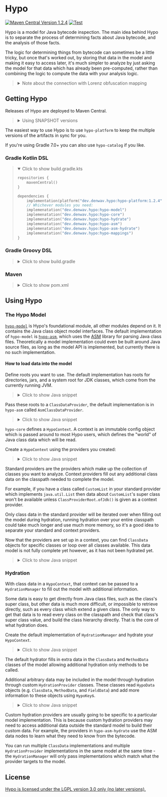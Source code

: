 Hypo
====

[![Maven Central Version 1.2.4](https://img.shields.io/badge/Maven_Central-1.2.4-blue?logo=apache-maven&style=flat)](https://search.maven.org/search?q=g:dev.denwav.hypo)
[![Test](https://github.com/DenWav/Hypo/actions/workflows/test.yml/badge.svg?branch=main)](https://github.com/DenWav/Hypo/actions/workflows/test.yml)

Hypo is a model for Java bytecode inspection. The main idea behind Hypo is to separate the process of determining
facts about Java bytecode, and the analysis of those facts.

The logic for determining things from bytecode can sometimes be a little tricky, but once that's worked out, by storing
that data in the model and making it easy to access later, it's much simpler to analyze by just asking the model for
that data which has already been pre-computed, rather than combining the logic to compute the data with your analysis
logic.

> <details>
> <summary>Note about the connection with Lorenz obfuscation mapping</summary>
>
> Hypo is not tied to Java obfuscation mapping analysis, but the primary purpose for Hypo is in the `hypo-mappings` module
> which uses Hypo and Lorenz for Java obfuscation mapping analysis using Hypo's bytecode analytical model. This is the
> only module (except for `hypo-test`) which uses Lorenz and the rest of Hypo can be used independently of that.
> </details>

## Getting Hypo

Releases of Hypo are deployed to Maven Central.

> <details>
> <summary>Using SNAPSHOT versions</summary>
> 
> You can also use the latest SNAPSHOT commit to `main` with Sonatype's snapshot repo:
> 
> ```kotlin
> repositories {
>     maven("https://s01.oss.sonatype.org/content/repositories/snapshots/")
> }
> ```
> </details>

The easiest way to use Hypo is to use `hypo-platform` to keep the multiple versions of the artifacts in sync for you.

If you're using Gradle 7.0+ you can also use `hypo-catalog` if you like.

### Gradle Kotlin DSL

> <details open>
> <summary>Click to show build.gradle.kts</summary>
> 
> ```kotlin
> repositories {
>     mavenCentral()
> }
> 
> dependencies {
>     implementation(platform("dev.denwav.hypo:hypo-platform:1.2.4"))
>     // Whichever modules you need:
>     implemenatation("dev.denwav.hypo:hypo-model")
>     implemenatation("dev.denwav.hypo:hypo-core")
>     implemenatation("dev.denwav.hypo:hypo-hydrate")
>     implemenatation("dev.denwav.hypo:hypo-asm")
>     implemenatation("dev.denwav.hypo:hypo-asm-hydrate")
>     implemenatation("dev.denwav.hypo:hypo-mappings")
> }
> ```
> </details>

### Gradle Groovy DSL

> <details>
> <summary>Click to show build.gradle</summary>
> 
> ```groovy
> repositories {
>     mavenCentral()
> }
> 
> dependencies {
>     implementation platform('dev.denwav.hypo:hypo-platform:1.2.4')
>     // Whichever modules you need:
>     implemenatation 'dev.denwav.hypo:hypo-model'
>     implemenatation 'dev.denwav.hypo:hypo-core'
>     implemenatation 'dev.denwav.hypo:hypo-hydrate'
>     implemenatation 'dev.denwav.hypo:hypo-asm'
>     implemenatation 'dev.denwav.hypo:hypo-asm-hydrate'
>     implemenatation 'dev.denwav.hypo:hypo-mappings'
> }
> ```
> </details>

### Maven

> <details>
> <summary>Click to show pom.xml</summary>
> 
> ```xml
> <project>
>     <dependencyManagement>
>         <dependencies>
>             <dependency>
>                 <groupId>dev.denwav.hypo</groupId>
>                 <artifactId>hypo-platform</artifactId>
>                 <version>1.2.4</version>
>             </dependency>
>         </dependencies>
>     </dependencyManagement>
> 
>     <!-- Whichever modules you need -->
>     <dependencies>
>         <dependency>
>             <groupId>dev.denwav.hypo</groupId>
>             <artifactId>hypo-model</artifactId>
>         </dependency>
>         <dependency>
>             <groupId>dev.denwav.hypo</groupId>
>             <artifactId>hypo-core</artifactId>
>         </dependency>
>         <dependency>
>             <groupId>dev.denwav.hypo</groupId>
>             <artifactId>hypo-hydrate</artifactId>
>         </dependency>
>         <dependency>
>             <groupId>dev.denwav.hypo</groupId>
>             <artifactId>hypo-asm</artifactId>
>         </dependency>
>         <dependency>
>             <groupId>dev.denwav.hypo</groupId>
>             <artifactId>hypo-asm-hydrate</artifactId>
>         </dependency>
>         <dependency>
>             <groupId>dev.denwav.hypo</groupId>
>             <artifactId>hypo-mappings</artifactId>
>         </dependency>
>     </dependencies>
> </project>
> ```
> </details>

## Using Hypo

### The Hypo Model

[`hypo-model`](hypo-model) is Hypo's foundational module, all other modules depend on it. It contains the Java class
object model interfaces. The default implementation of `hypo-model` is [`hypo-asm`](hypo-asm), which uses the
[ASM](https://asm.ow2.io/) library for parsing Java class files. Theoretically a model implementation could even be
built around Java source files, as long as the model API is implemented, but currently there is no such implementation.

#### How to load data into the model

Define roots you want to use. The default implementation has roots for directories, jars, and a system root for JDK
classes, which come from the currently running JVM.

> <details>
> <summary>Click to show Java snippet</summary>
> 
> ```java
> import dev.denwav.hypo.model.ClassProviderRoot;
> import java.nio.file.Path;
> import java.nio.file.Paths;
> 
> public class Example {
>     public static void main(String[] args) {
>         Path dirPath = Paths.get("someDir");
>         Path jarPath = Paths.get("someJar");
> 
>         try (
>             ClassProviderRoot dirRoot = ClassProviderRoot.fromDir(dirPath);
>             ClassProviderRoot jarRoot = ClassProviderRoot.fromJar(jarPath);
>             ClassProviderRoot jdkRoot = ClassProviderRoot.ofJdk()
>         ) {
>             ...
>         }
>     }
> }
> ```
> </details>

Pass these roots to a `ClassDataProvider`, the default implementation is in `hypo-asm` called `AsmClassDataProvider`.

> <details>
> <summary>Click to show Java snippet</summary>
> 
> ```java
> import dev.denwav.hypo.asm.AsmClassDataProvider;
> import dev.denwav.hypo.model.ClassDataProvider;
> import dev.denwav.hypo.model.ClassProviderRoot;
> 
> public class Example {
>     public static void main(String[] args) {
>         try (ClassDataProvider provider = AsmClassDataProvider.of(ClassProviderRoot.ofJdk())) {
>             ...
>         }
>     }
> }
> ```
> </details>

`hypo-core` defines a `HypoContext`. A context is an immutable config object which is passed around to most Hypo users,
which defines the "world" of Java class data which will be read.

Create a `HypoContext` using the providers you created:

> <details>
> <summary>Click to show Java snippet</summary>
> 
> ```java
> import dev.denwav.hypo.asm.AsmClassDataProvider;
> import dev.denwav.hypo.core.HypoContext;
> import dev.denwav.hypo.model.ClassProviderRoot;
> import java.nio.file.Path;
> import java.nio.file.Paths;
> 
> public class Example {
>     public static void main(String[] args) {
>         Path jarPath = Paths.get("someDir");
>         try (
>             HypoContext context = HypoContext.builder()
>                 .withProvider(AsmClassDataProvider.of(ClassProviderRoot.fromJar(jarPath)))
>                 .withContextProvider(AsmClassDataProvider.of(ClassProviderRoot.ofJdk()))
>                 .build()
>         ) {
>             ...
>         }
>     }
> }
> ```
> </details>

Standard providers are the providers which make up the collection of classes you want to analyze. Context providers
fill out any additional class data on the classpath needed to complete the model.

For example, if you have a class called `CustomList` in your standard provider which implements `java.util.List` then
data about `CustomList`'s super class won't be available unless `ClassProviderRoot.ofJdk()` is given as a context
provider.

Only class data in the standard provider will be iterated over when filling out the model during hydration, running
hydration over your entire classpath could take much longer and use much more memory, so it's a good idea to separate
your standard and context providers.

Now that the providers are set up in a context, you can find `ClassData` objects for specific classes or loop over all
classes available. This data model is not fully complete yet however, as it has not been hydrated yet.

> <details>
> <summary>Click to show Java snippet</summary>
> 
> ```java
> import dev.denwav.hypo.asm.AsmClassDataProvider;
> import dev.denwav.hypo.core.HypoContext;
> import dev.denwav.hypo.model.ClassProviderRoot;
> import java.nio.file.Path;
> import java.nio.file.Paths;
> 
> public class Example {
>     public static void main(String[] args) {
>         Path jarPath = Paths.get("someDir");
>         try (
>             HypoContext context = HypoContext.builder()
>                     .withProvider(AsmClassDataProvider.of(ClassProviderRoot.fromJar(jarPath)))
>                     .withContextProvider(AsmClassDataProvider.of(ClassProviderRoot.ofJdk()))
>                     .build()
>         ) {
>             ClassData exampleClassData = context.getProvider().findClass("com.example.ExampleClass");
>             for (ClassData classData : this.context.getProvider().allClasses()) {
>                 System.out.println(classData);
>             }
>         }
>     }
> }
> ```
> </details>

### Hydration

With class data in a `HypoContext`, that context can be passed to a `HydrationManager` to fill out the model with
additional information.

Some data is easy to get directly from Java class files, such as the class's super class, but other data is much more
difficult, or impossible to retrieve directly, such as every class which extend a given class. The only way to get that
data is to read every class on the classpath and check that class's super class value, and build the class hierarchy
directly. That is the core of what hydration does.

Create the default implementation of `HydrationManager` and hydrate your `HypoContext`.

> <details>
> <summary>Click to show Java snippet</summary>
> 
> ```java
> import dev.denwav.hypo.core.HypoContext;
> import dev.denwav.hypo.hydrate.HydrationManager;
> 
> public class Example {
>     public static void main(String[] args) {
>         // HypoContext building omitted for brevity
>         try (HypoContext context = HypoContext.buidler().build()) {
>             HydrationManager.createDefault().hydrate(context);
>         }
>     }
> }
> ```
> </details>

The default hydrator fills in extra data in the `ClassData` and `MethodData` classes of the model allowing additional
hydration only methods to be called.

Additional arbitrary data may be included in the model through hydration through custom `HydrationProvider` classes.
These classes read `HypoData` objects (e.g. `ClassData`, `MethodData`, and `FieldData`) and add more information to
these objects using `HypoKey`s.

> <details>
> <summary>Click to show Java snippet</summary>
> 
> ```java
> import dev.denwav.hypo.asm.hydrate.BridgeMethodHydrator;
> import dev.denwav.hypo.core.HypoContext;
> import dev.denwav.hypo.hydrate.generic.HypoHydration;
> import dev.denwav.hypo.hydrate.HydrationManager;
> 
> public class Example {
>     public static void main(String[] args) {
>         // HypoContext building omitted for brevity
>         try (HypoContext context = HypoContext.buidler().build()) {
>             HydrationManager.createDefault()
>                     .register(BridgeMethodHydrator.create())
>                     .hydrate(context);
> 
>             // Get additional data out of the model provided by the BridgeMethodHydrator
>             MethodData syntheticTargetMethod = context.getProvider()
>                     .findClass("com.example.ExampleClass")
>                     .methods("someMethod")
>                     .get(0)
>                     .get(HypoHydration.SYNTHETIC_TARGET);
>         }
>     }
> }
> ```
> </details>

Custom hydration providers are usually going to be specific to a particular model implementation. This is because custom
hydration providers may need to access additional data outside the standard model to build their custom data. For
example, the providers in `hypo-asm-hydrate` use the ASM data nodes to learn what they need to know from the bytecode.

You can run multiple `ClassData` implementations and multiple `HydrationProvider` implementations in the same model at
the same time - the `HydrationManager` will only pass implementations which match what the provider targets to the
model.

## License

[Hypo is licensed under the LGPL version 3.0 only (no later versions).](COPYING.lesser)
